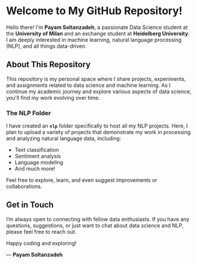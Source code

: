 # Welcome to My GitHub Repository!

Hello there! I'm **Payam Soltanzadeh**, a passionate Data Science student at the **University of Milan** and an exchange student at **Heidelberg University**. I am deeply interested in machine learning, natural language processing (NLP), and all things data-driven.

## About This Repository

This repository is my personal space where I share projects, experiments, and assignments related to data science and machine learning. As I continue my academic journey and explore various aspects of data science, you'll find my work evolving over time.

### The NLP Folder

I have created an **`nlp`** folder specifically to host all my NLP projects. Here, I plan to upload a variety of projects that demonstrate my work in processing and analyzing natural language data, including:
- Text classification
- Sentiment analysis
- Language modeling
- And much more!

Feel free to explore, learn, and even suggest improvements or collaborations.

## Get in Touch

I’m always open to connecting with fellow data enthusiasts. If you have any questions, suggestions, or just want to chat about data science and NLP, please feel free to reach out.

Happy coding and exploring!

— **Payam Soltanzadeh**
